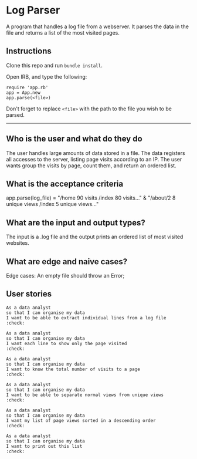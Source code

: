 # Log Parser

A program that handles a log file from a webserver.
It parses the data in the file and returns a list of the most visited pages.


## Instructions

Clone this repo and run ```bundle install```.

Open IRB, and type the following:

```
require 'app.rb'
app = App.new
app.parse(<file>)
```
Don't forget to replace ```<file>``` with the path to the file you wish to be parsed.


---

## Who is the user and what do they do

The user handles large amounts of data stored in a file.
The data registers all accesses to the server, listing page visits according to an IP.
The user wants group the visits by page, count them, and return an ordered list.

## What is the acceptance criteria

app.parse(log_file) =
  "/home 90 visits /index 80 visits..." &
  "/about/2 8 unique views /index 5 unique views..."

## What are the input and output types?

The input is a .log file and the output prints an ordered list of most visited websites.

## What are edge and naive cases?

Edge cases:
An empty file should throw an Error;

## User stories

```
As a data analyst
so that I can organise my data
I want to be able to extract individual lines from a log file
:check:

As a data analyst
so that I can organise my data
I want each line to show only the page visited
:check:

As a data analyst
so that I can organise my data
I want to know the total number of visits to a page
:check:

As a data analyst
so that I can organise my data
I want to be able to separate normal views from unique views
:check:

As a data analyst
so that I can organise my data
I want my list of page views sorted in a descending order
:check:

As a data analyst
so that I can organise my data
I want to print out this list
:check:
```

